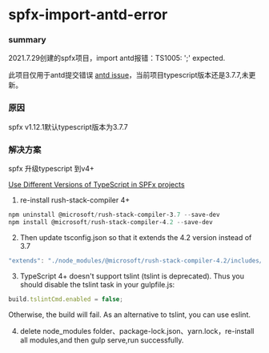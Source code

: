 # spfx-import-antd-error

### summary
2021.7.29创建的spfx项目，import antd报错：TS1005: ';' 
expected.

此项目仅用于antd提交错误 [antd issue](https://github.com/ant-design/ant-design/issues/31573)，当前项目typescript版本还是3.7.7,未更新。

### 原因
spfx v1.12.1默认typescript版本为3.7.7

### 解决方案
spfx 升级typescript 到v4+

[Use Different Versions of TypeScript in SPFx projects](https://spblog.net/post/2021/07/28/spfx-fast-serve-new-features-native-serve-and-hot-module-replacement-aka-hmr)

1. re-install rush-stack-compiler 4+
```powershell
npm uninstall @microsoft/rush-stack-compiler-3.7 --save-dev
npm install @microsoft/rush-stack-compiler-4.2 --save-dev 
```
2. Then update tsconfig.json so that it extends the 4.2 version instead of 3.7

```js
"extends": "./node_modules/@microsoft/rush-stack-compiler-4.2/includes/tsconfig-web.json",
```
3. TypeScript 4+ doesn't support tslint (tslint is deprecated). Thus you should disable the tslint task in your gulpfile.js:
```js
build.tslintCmd.enabled = false;
```
Otherwise, the build will fail. As an alternative to tslint, you can use eslint.

4. delete node_modules folder、package-lock.json、yarn.lock，re-install all modules,and then gulp serve,run successfully.